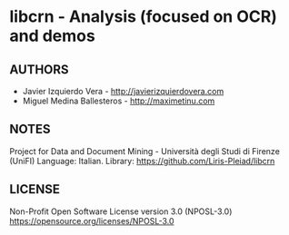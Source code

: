 # libcrn - Analysis (focused on OCR) and demos
## AUTHORS 
* Javier Izquierdo Vera - http://javierizquierdovera.com
* Miguel Medina Ballesteros - http://maximetinu.com

## NOTES
Project for Data and Document Mining - Università degli Studi di Firenze (UniFI)
Language: Italian.
Library: https://github.com/Liris-Pleiad/libcrn

## LICENSE
Non-Profit Open Software License version 3.0 (NPOSL-3.0)
https://opensource.org/licenses/NPOSL-3.0

